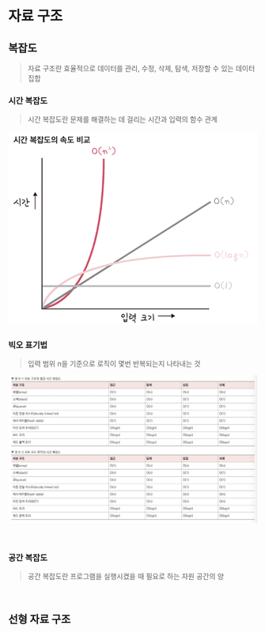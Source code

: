 # 자료 구조

## 복잡도

> 자료 구조란 효율적으로 데이터를 관리, 수정, 삭제, 탐색, 저장할 수 있는 데이터 집합

### 시간 복잡도

> 시간 복잡도란 문제를 해결하는 데 걸리는 시간과 입력의 함수 관계

![1](Data_Structure.assets/2.png)

### 빅오 표기법

> 입력 범위 n을 기준으로 로직이 몇번 반복되는지 나타내는 것

![1](Data_Structure.assets/1.png)

<br>

### 공간 복잡도

> 공간 복잡도란 프로그램을 실행시켰을 때 필요로 하는 자원 공간의 양

<br>

## 선형 자료 구조